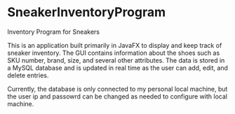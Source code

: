 # SneakerInventoryProgram
Inventory Program for Sneakers

This is an application built primarily in JavaFX to display and keep track of sneaker inventory. The GUI contains information about the shoes such as SKU number, brand, size, and several other attributes. The data is stored in a MySQL database and is updated in real time as the user can add, edit, and delete entries. 

Currently, the database is only connected to my personal local machine, but the user ip and passowrd can be changed as needed to configure with local machine.  
